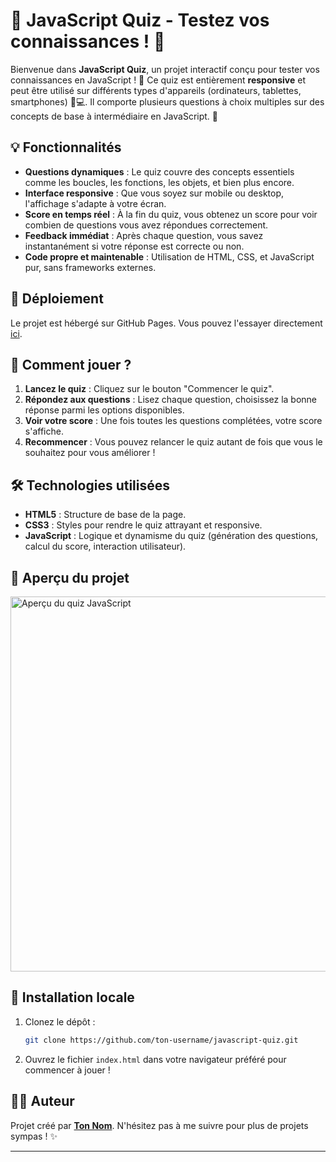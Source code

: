 # 📝 JavaScript Quiz - Testez vos connaissances ! 🎯

Bienvenue dans **JavaScript Quiz**, un projet interactif conçu pour tester vos connaissances en JavaScript ! 🚀 Ce quiz est entièrement **responsive** et peut être utilisé sur différents types d'appareils (ordinateurs, tablettes, smartphones) 📱💻. Il comporte plusieurs questions à choix multiples sur des concepts de base à intermédiaire en JavaScript. 🎉

## 💡 Fonctionnalités

- **Questions dynamiques** : Le quiz couvre des concepts essentiels comme les boucles, les fonctions, les objets, et bien plus encore.
- **Interface responsive** : Que vous soyez sur mobile ou desktop, l'affichage s'adapte à votre écran.
- **Score en temps réel** : À la fin du quiz, vous obtenez un score pour voir combien de questions vous avez répondues correctement.
- **Feedback immédiat** : Après chaque question, vous savez instantanément si votre réponse est correcte ou non.
- **Code propre et maintenable** : Utilisation de HTML, CSS, et JavaScript pur, sans frameworks externes.

## 🚀 Déploiement

Le projet est hébergé sur GitHub Pages. Vous pouvez l'essayer directement [ici](https://martialdepaul.github.io/quiz-javascript/).

## 🎯 Comment jouer ?

1. **Lancez le quiz** : Cliquez sur le bouton "Commencer le quiz".
2. **Répondez aux questions** : Lisez chaque question, choisissez la bonne réponse parmi les options disponibles.
3. **Voir votre score** : Une fois toutes les questions complétées, votre score s'affiche.
4. **Recommencer** : Vous pouvez relancer le quiz autant de fois que vous le souhaitez pour vous améliorer !

## 🛠️ Technologies utilisées

- **HTML5** : Structure de base de la page.
- **CSS3** : Styles pour rendre le quiz attrayant et responsive.
- **JavaScript** : Logique et dynamisme du quiz (génération des questions, calcul du score, interaction utilisateur).

## 📸 Aperçu du projet

<img src="ton-lien-vers-image.png" alt="Aperçu du quiz JavaScript" width="600" />

## 📂 Installation locale

1. Clonez le dépôt :  
   ```bash
   git clone https://github.com/ton-username/javascript-quiz.git
   ```
2. Ouvrez le fichier `index.html` dans votre navigateur préféré pour commencer à jouer !

## 👨‍💻 Auteur

Projet créé par **[Ton Nom](https://github.com/ton-username)**. N'hésitez pas à me suivre pour plus de projets sympas ! ✨

---
